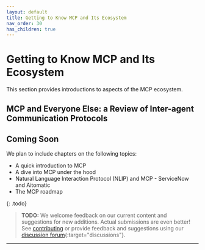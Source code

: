 ```yaml
---
layout: default
title: Getting to Know MCP and Its Ecosystem
nav_order: 30
has_children: true
---
```


# Getting to Know MCP and Its Ecosystem

This section provides introductions to aspects of the MCP ecosystem.

## MCP and Everyone Else: a Review of Inter-agent Communication Protocols


## Coming Soon

We plan to include chapters on the following topics:

* A quick introduction to MCP
* A dive into MCP under the hood
* Natural Language Interaction Protocol (NLIP) and MCP - ServiceNow and Aitomatic
* The MCP roadmap

{: .todo}
> **TODO:** We welcome feedback on our current content and suggestions for new additions. Actual submissions are even better! See [contributing]({{site.baseurl}}/contributing) or provide feedback and suggestions using our [discussion forum](https://github.com/The-AI-Alliance/enterprise-MCP/discussions){:target="discussions"}.

---